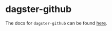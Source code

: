 # dagster-github

The docs for `dagster-github` can be found
[here](https://docs.dagster.io/_apidocs/libraries/dagster_github).
